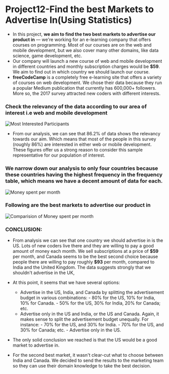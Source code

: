 # Project12-Find the best Markets to Advertise In(Using Statistics)

- In this project, **we aim to find the two best markets to advertise our product in** — we're working for an e-learning company that offers courses on programming. Most of our courses are on the web and mobile development, but we also cover many other domains, like data science, game development, etc.
- Our company will launch a new course of web and mobile development in different countries and monthly subscription charges would be **$59**. We aim to find out in which country we should launch our course. 
- **freeCodeCamp** is a completely free e-learning site that offers a variety of courses on web development. We chose their data because they run a popular Medium publication that currently has 600,000+ followers. More so, the 2017 survey attracted new coders with different interests.


### Check the relevancy of the data according to our area of interest i.e web and mobile development

![Most Interested Participants](https://user-images.githubusercontent.com/70064467/122596171-547ce680-d01e-11eb-848e-68e008fab238.png)
- From our analysis, we can see that 86.2% of data shows the relevancy towards our aim. Which means that most of the people in this survey (roughly 86%) are interested in either web or mobile development. These figures offer us a strong reason to consider this sample representative for our population of interest.


### We narrow down our analysis to only four countries because these countries having the highest frequency in the frequency table, which means we have a decent amount of data for each.

![Money spent per month](https://user-images.githubusercontent.com/70064467/122596501-d2d98880-d01e-11eb-956f-5975cbee440b.png)


### Following are the best markets to advertise our product in 

![Comparision of Money spent per month](https://user-images.githubusercontent.com/70064467/122596743-29df5d80-d01f-11eb-9047-8fd747c0fe96.png)



### CONCLUSION:
   - From analysis we can see that one country we should advertise in is the US. Lots of new coders live there and they are willing to pay a good amount of money each month. We sell subscriptions at a price of **\$59** per month, and Canada seems to be the best second choice because people there are willing to pay roughly **$93** per month, compared to India and the United Kingdom. The data suggests strongly that we shouldn't advertise in the UK, 
   - At this point, it seems that we have several options:
        - Advertise in the US, India, and Canada by splitting the advertisement budget in various combinations:
                - 80% for the US, 10% for India, 10% for Canada.
                - 50% for the US, 30% for India, 20% for Canada; etc.
        - Advertise only in the US and India, or the US and Canada. Again, it makes sense to split the advertisement budget unequally. For instance:
                - 70% for the US, and 30% for India.
                - 70% for the US, and 30% for Canada; etc.
                - Advertise only in the US.

   - The only solid conclusion we reached is that the US would be a good market to advertise in.
   - For the second best market, it wasn't clear-cut what to choose between India and Canada. We decided to send the results to the marketing team so they can use their domain knowledge to take the best decision.
